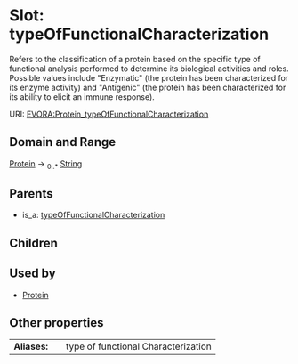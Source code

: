 
# Slot: typeOfFunctionalCharacterization

Refers to the classification of a protein based on the specific type of functional analysis performed to determine its biological activities and roles. Possible values include "Enzymatic" (the protein has been characterized for its enzyme activity) and "Antigenic" (the protein has been characterized for its ability to elicit an immune response).

URI: [EVORA:Protein_typeOfFunctionalCharacterization](https://evora-project.eu/Protein_typeOfFunctionalCharacterization)


## Domain and Range

[Protein](Protein.md) &#8594;  <sub>0..\*</sub> [String](types/String.md)

## Parents

 *  is_a: [typeOfFunctionalCharacterization](typeOfFunctionalCharacterization.md)

## Children


## Used by

 * [Protein](Protein.md)

## Other properties

|  |  |  |
| --- | --- | --- |
| **Aliases:** | | type of functional Characterization |
